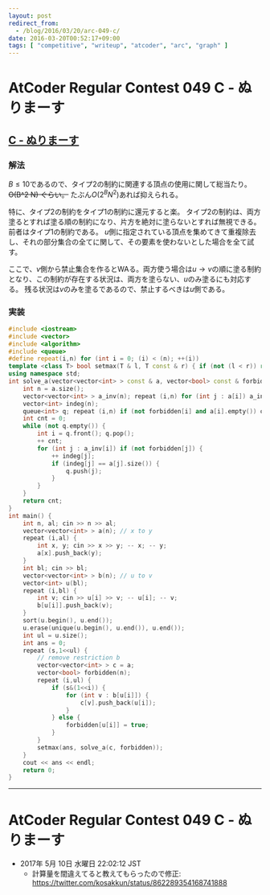 ```yaml
---
layout: post
redirect_from:
  - /blog/2016/03/20/arc-049-c/
date: 2016-03-20T00:52:17+09:00
tags: [ "competitive", "writeup", "atcoder", "arc", "graph" ]
---
```


# AtCoder Regular Contest 049 C - ぬりまーす

## [C - ぬりまーす](https://beta.atcoder.jp/contests/arc049/tasks/arc049_c)

### 解法

$B \le 10$であるので、タイプ$2$の制約に関連する頂点の使用に関して総当たり。<del>O(B^2 N) ぐらい。</del> たぶん$O(2^B N^2)$あれば抑えられる。

特に、タイプ$2$の制約をタイプ$1$の制約に還元すると楽。
タイプ$2$の制約は、両方塗るとすれば塗る順の制約になり、片方を絶対に塗らないとすれば無視できる。前者はタイプ$1$の制約である。
$u$側に指定されている頂点を集めてきて重複除去し、それの部分集合の全てに関して、その要素を使わないとした場合を全て試す。

ここで、$v$側から禁止集合を作るとWAる。両方使う場合は$u \to v$の順に塗る制約となり、この制約が存在する状況は、両方を塗らない、$u$のみ塗るにも対応する。
残る状況は$v$のみを塗るであるので、禁止するべきは$u$側である。

### 実装

``` c++
#include <iostream>
#include <vector>
#include <algorithm>
#include <queue>
#define repeat(i,n) for (int i = 0; (i) < (n); ++(i))
template <class T> bool setmax(T & l, T const & r) { if (not (l < r)) return false; l = r; return true; }
using namespace std;
int solve_a(vector<vector<int> > const & a, vector<bool> const & forbidden) {
    int n = a.size();
    vector<vector<int> > a_inv(n); repeat (i,n) for (int j : a[i]) a_inv[j].push_back(i);
    vector<int> indeg(n);
    queue<int> q; repeat (i,n) if (not forbidden[i] and a[i].empty()) q.push(i);
    int cnt = 0;
    while (not q.empty()) {
        int i = q.front(); q.pop();
        ++ cnt;
        for (int j : a_inv[i]) if (not forbidden[j]) {
            ++ indeg[j];
            if (indeg[j] == a[j].size()) {
                q.push(j);
            }
        }
    }
    return cnt;
}
int main() {
    int n, al; cin >> n >> al;
    vector<vector<int> > a(n); // x to y
    repeat (i,al) {
        int x, y; cin >> x >> y; -- x; -- y;
        a[x].push_back(y);
    }
    int bl; cin >> bl;
    vector<vector<int> > b(n); // u to v
    vector<int> u(bl);
    repeat (i,bl) {
        int v; cin >> u[i] >> v; -- u[i]; -- v;
        b[u[i]].push_back(v);
    }
    sort(u.begin(), u.end());
    u.erase(unique(u.begin(), u.end()), u.end());
    int ul = u.size();
    int ans = 0;
    repeat (s,1<<ul) {
        // remove restriction b
        vector<vector<int> > c = a;
        vector<bool> forbidden(n);
        repeat (i,ul) {
            if (s&(1<<i)) {
                for (int v : b[u[i]]) {
                    c[v].push_back(u[i]);
                }
            } else {
                forbidden[u[i]] = true;
            }
        }
        setmax(ans, solve_a(c, forbidden));
    }
    cout << ans << endl;
    return 0;
}
```

---

# AtCoder Regular Contest 049 C - ぬりまーす

-   2017年  5月 10日 水曜日 22:02:12 JST
    -   計算量を間違えてると教えてもらったので修正: <https://twitter.com/kosakkun/status/862289354168741888>
